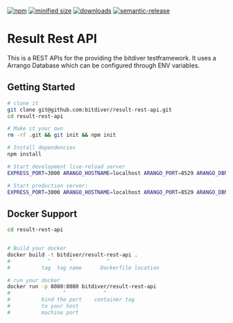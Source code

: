[![npm](https://img.shields.io/npm/v/@bitdiver/result-rest-api.svg)](https://www.npmjs.com/package/@bitdiver/result-rest-api)
[![minified size](https://badgen.net/bundlephobia/min/@bitdiver/result-rest-api)](https://bundlephobia.com/result?p=@bitdiver/result-rest-api)
[![downloads](http://img.shields.io/npm/dm/@bitdiver/result-rest-api.svg?style=flat-square)](https://npmjs.org/package/@bitdiver/result-rest-api)
[![semantic-release](https://img.shields.io/badge/%20%20%F0%9F%93%A6%F0%9F%9A%80-semantic--release-e10079.svg)](https://github.com/bitdiver/result-rest-api.git)

Result Rest API
==================================

This is a REST APIs for the providing the bitdiver testframework. It uses a Arrango Database which can be configured through ENV variables.


Getting Started
---------------

```sh
# clone it
git clone git@github.com:bitdiver/result-rest-api.git
cd result-rest-api

# Make it your own
rm -rf .git && git init && npm init

# Install dependencies
npm install

# Start development live-reload server
EXPRESS_PORT=3000 ARANGO_HOSTNAME=localhost ARANGO_PORT=8529 ARANGO_DBNAME=_system ARANGO_USERNAME=root ARANGO_PASSWORD= npm run dev

# Start production server:
EXPRESS_PORT=3000 ARANGO_HOSTNAME=localhost ARANGO_PORT=8529 ARANGO_DBNAME=_system ARANGO_USERNAME=root ARANGO_PASSWORD= npm start

```
Docker Support
------
```sh
cd result-rest-api


# Build your docker
docker build -t bitdiver/result-rest-api .
#            ^      ^           ^
#          tag  tag name      Dockerfile location

# run your docker
docker run -p 8080:8080 bitdiver/result-rest-api
#                 ^            ^
#          bind the port    container tag
#          to your host
#          machine port

```
